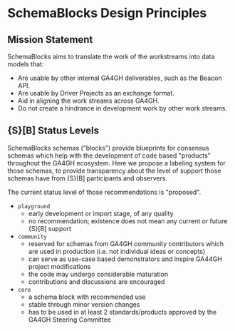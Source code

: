 # SchemaBlocks Design Principles

## Mission Statement

SchemaBlocks aims to translate the work of the workstreams into data models that:

* Are usable by other internal GA4GH deliverables, such as the Beacon API.
* Are usable by Driver Projects as an exchange format.
* Aid in aligning the work streams across GA4GH.
* Do not create a hindrance in development work by other work streams. 

<!--more-->

## {S}[B] Status Levels

SchemaBlocks schemas ("blocks") provide blueprints for consensus schemas which help with the development of code based "products" throughout the GA4GH ecosystem. Here we propose a labeling system for those schemas, to provide
transparency about the level of support those schemas have from {S}[B] participants and observers.

The current status level of those recommendations is "proposed".

* `playground`
	- early development or import stage, of any quality
	- no recommendation; existence does not mean any current or future {S}[B] support
* `community`
	- reserved for schemas from GA4GH community contributors which are used in production (i.e. not individual ideas or concepts)
	- can serve as use-case based demonstrators and inspire GA44GH project modifications
	- the code may undergo considerable maturation
	- contributions and discussions are encouraged
* `core`
	- a schema block with recommended use
	- stable through minor version changes
	- has to be used in at least 2 standards/products approved by the GA4GH Steering Committee 
